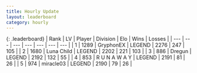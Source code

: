 ```yaml
---
title: Hourly Update
layout: leaderboard
category: hourly
---
```


{: .leaderboard}
| Rank | LV | Player | Division | Elo | Wins | Losses |
| --- | --- | --- | --- | --- | --- | --- |
| <span data-change="0">1</span> | 1289 | <span title="ID: 315148">GryphonEX</span> | LEGEND | <span data-change="0">2276</span> | <span data-change="0">247</span> | <span data-change="0">105</span> |
| <span data-change="0">2</span> | 1680 | <span title="ID: 164871">Luna Child</span> | LEGEND | <span data-change="-6">2202</span> | <span data-change="5">221</span> | <span data-change="2">103</span> |
| <span data-change="0">3</span> | 886 | <span title="ID: 337810">Dregun</span> | LEGEND | <span data-change="0">2192</span> | <span data-change="0">132</span> | <span data-change="0">55</span> |
| <span data-change="0">4</span> | 853 | <span title="ID: 66144">R U N A W A Y</span> | LEGEND | <span data-change="0">2191</span> | <span data-change="0">81</span> | <span data-change="0">26</span> |
| <span data-change="0">5</span> | 974 | <span title="ID: 416373">miracle03</span> | LEGEND | <span data-change="10">2190</span> | <span data-change="2">79</span> | <span data-change="0">26</span> |